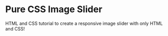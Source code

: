 # Pure CSS Image Slider
 HTML and CSS tutorial to create a responsive image slider with only HTML and CSS!
